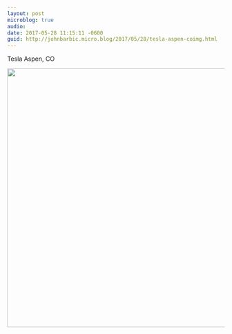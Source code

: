 ```yaml
---
layout: post
microblog: true
audio: 
date: 2017-05-28 11:15:11 -0600
guid: http://johnbarbic.micro.blog/2017/05/28/tesla-aspen-coimg.html
---
```

Tesla Aspen, CO

<img src="http://johnbarbic.micro.blog/uploads/2017/08337cf0dd.jpg" width="600" height="600" style="height: auto" />
